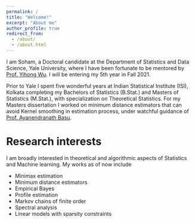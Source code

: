 ```yaml
---
permalink: /
title: "Welcome!"
excerpt: "About me"
author_profile: true
redirect_from: 
  - /about/
  - /about.html
---
```


I am Soham, a Doctoral candidate at the Department of Statistics and Data Science, Yale University, where I have been fortunate to be mentored by [Prof. Yihong Wu](http://www.stat.yale.edu/~yw562/). I will be entering my 5th year in Fall 2021. 

Prior to Yale I spent five wonderful years at Indian Statistical Institute (ISI), Kolkata completing my Bachelors of Statistics (B.Stat.) and Masters of Statistics (M.Stat.), with specialization on Theoretical Statistics. For my Masters dissertation I worked on minimum distance estimators that can avoid Kernel smoothing in estimation process, under watchful guidance of [Prof. Ayanendranath Basu](https://www.isical.ac.in/~ayanbasu/).

Research interests
==================
I am broadly interested in theoretical and algorithmic aspects of Statistics and Machine learning. My works as of now include
* Minimax estimation
* Minimum distance estimators
* Empirical Bayes
* Profile estimation
* Markov chains of finite order
* Spectral analysis
* Linear models with sparsity constraints

